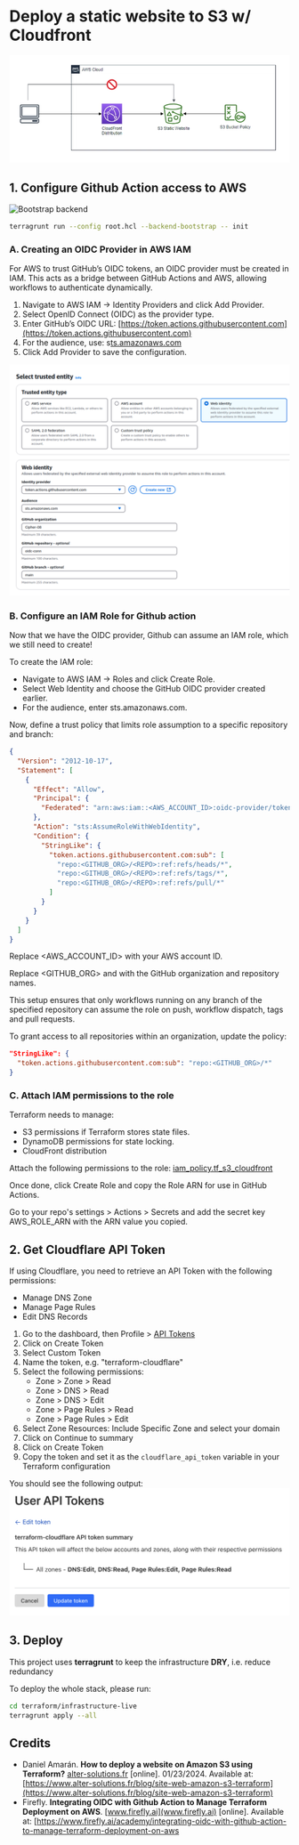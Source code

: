 # Deploy a static website to S3 w/ Cloudfront

![Architecture](../docs/images/architecture.png)

## 1. Configure Github Action access to AWS
![Bootstrap backend](bootstrap_backend)
```sh
terragrunt run --config root.hcl --backend-bootstrap -- init
```

### A. Creating an OIDC Provider in AWS IAM

For AWS to trust GitHub’s OIDC tokens, an OIDC provider must be created in IAM. This acts as a bridge between GitHub Actions and AWS, allowing workflows to authenticate dynamically.

1. Navigate to AWS IAM → Identity Providers and click Add Provider.
2. Select OpenID Connect (OIDC) as the provider type.
3. Enter GitHub’s OIDC URL: [https://token.actions.githubusercontent.com](https://token.actions.githubusercontent.com)
4. For the audience, use: s[ts.amazonaws.com‍](ts.amazonaws.com‍)
5. Click Add Provider to save the configuration.

![Create Web Identity Provider](../docs/images/create_web_identity.png)

### B. Configure an IAM Role for Github action

Now that we have the OIDC provider, Github can assume an IAM role, which we still need to create!

To create the IAM role:

- Navigate to AWS IAM → Roles and click Create Role.
- Select Web Identity and choose the GitHub OIDC provider created earlier.
- For the audience, enter sts.amazonaws.com.

Now, define a trust policy that limits role assumption to a specific repository and branch:

```json
{
  "Version": "2012-10-17",
  "Statement": [
    {
      "Effect": "Allow",
      "Principal": {
        "Federated": "arn:aws:iam::<AWS_ACCOUNT_ID>:oidc-provider/token.actions.githubusercontent.com"
      },
      "Action": "sts:AssumeRoleWithWebIdentity",
      "Condition": {
        "StringLike": {
          "token.actions.githubusercontent.com:sub": [
            "repo:<GITHUB_ORG>/<REPO>:ref:refs/heads/*",
            "repo:<GITHUB_ORG>/<REPO>:ref:refs/tags/*",
            "repo:<GITHUB_ORG>/<REPO>:ref:refs/pull/*"
          ]
        }
      }
    }
  ]
}
```

Replace <AWS_ACCOUNT_ID> with your AWS account ID.

Replace <GITHUB_ORG> and <REPO> with the GitHub organization and repository names.

This setup ensures that only workflows running on any branch of the specified repository can assume the role on push, workflow dispatch, tags and pull requests.

To grant access to all repositories within an organization, update the policy:

```json
"StringLike": {
  "token.actions.githubusercontent.com:sub": "repo:<GITHUB_ORG>/*"
}
```

### C. Attach IAM permissions to the role

Terraform needs to manage:

- S3 permissions if Terraform stores state files.
- DynamoDB permissions for state locking.
- CloudFront distribution

Attach the following permissions to the role: [iam_policy.tf_s3_cloudfront](iam_policy.tf_s3_cloudfront)

Once done, click Create Role and copy the Role ARN for use in GitHub Actions.

Go to your repo's settings > Actions > Secrets and add the secret key AWS_ROLE_ARN with the ARN value you copied.

## 2. Get Cloudflare API Token
If using Cloudflare, you need to retrieve an API Token with the following permissions:
- Manage DNS Zone
- Manage Page Rules
- Edit DNS Records

1. Go to the dashboard, then Profile > [API Tokens](https://dash.cloudflare.com/profile/api-tokens)
2. Click on Create Token
3. Select Custom Token
4. Name the token, e.g. "terraform-cloudflare"
5. Select the following permissions:
   - Zone > Zone > Read
   - Zone > DNS > Read
   - Zone > DNS > Edit
   - Zone > Page Rules > Read
   - Zone > Page Rules > Edit
6. Select Zone Resources: Include Specific Zone and select your domain
7. Click on Continue to summary
8. Click on Create Token
9. Copy the token and set it as the `cloudflare_api_token` variable in your Terraform configuration

You should see the following output:
![Create Cloudflare API Token](../docs/images/cloudflare_api_token.png)
## 3. Deploy

This project uses **terragrunt** to keep the infrastructure **DRY**, i.e. reduce redundancy

To deploy the whole stack, please run:

```sh
cd terraform/infrastructure-live
terragrunt apply --all
```

## Credits

- Daniel Amarán. **How to deploy a website on Amazon S3 using Terraform?** [alter-solutions.fr](alter-solutions.fr) [online]. 01/23/2024. Available at: [https://www.alter-solutions.fr/blog/site-web-amazon-s3-terraform](https://www.alter-solutions.fr/blog/site-web-amazon-s3-terraform)
- Firefly. **Integrating OIDC with Github Action to Manage Terraform Deployment on AWS**. [www.firefly.ai](www.firefly.ai) [online]. Available at: [https://www.firefly.ai/academy/integrating-oidc-with-github-action-to-manage-terraform-deployment-on-aws
